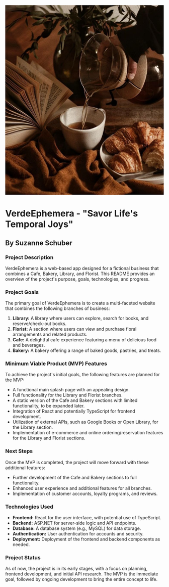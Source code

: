 <img src="./images/readme-photo.jpg" alt="A person pouring coffee from a Chemex pour-over coffee maker into a wite cup. There is an open book and an plate of croissants on the table. " width="600" height="600" />

# VerdeEphemera - "Savor Life's Temporal Joys"

## **By Suzanne Schuber** 

### Project Description

VerdeEphemera is a web-based app designed for a fictional business that combines a Cafe, Bakery, Library, and Florist. This README provides an overview of the project's purpose, goals, technologies, and progress.

### Project Goals

The primary goal of VerdeEphemera is to create a multi-faceted website that combines the following branches of business:

1. **Library:** A library where users can explore, search for books, and reserve/check-out books.
2. **Florist:** A section where users can view and purchase floral arrangements and related products.
3. **Cafe:** A delightful cafe experience featuring a menu of delicious food and beverages.
4. **Bakery:** A bakery offering a range of baked goods, pastries, and treats.

### Minimum Viable Product (MVP) Features

To achieve the project's initial goals, the following features are planned for the MVP:

- A functional main splash page with an appealing design.
- Full functionality for the Library and Florist branches.
- A static version of the Cafe and Bakery sections with limited functionality, to be expanded later.
- Integration of React and potentially TypeScript for frontend development.
- Utilization of external APIs, such as Google Books or Open Library, for the Library section.
- Implementation of e-commerce and online ordering/reservation features for the Library and Florist sections.

### Next Steps

Once the MVP is completed, the project will move forward with these additional features:

- Further development of the Cafe and Bakery sections to full functionality.
- Enhanced user experience and additional features for all branches.
- Implementation of customer accounts, loyalty programs, and reviews.

### Technologies Used

- **Frontend:** React for the user interface, with potential use of TypeScript.
- **Backend:** ASP.NET for server-side logic and API endpoints.
- **Database:** A database system (e.g., MySQL) for data storage.
- **Authentication:** User authentication for accounts and security.
- **Deployment:** Deployment of the frontend and backend components as needed.

### Project Status

As of now, the project is in its early stages, with a focus on planning, frontend development, and initial API research. The MVP is the immediate goal, followed by ongoing development to bring the entire concept to life.
